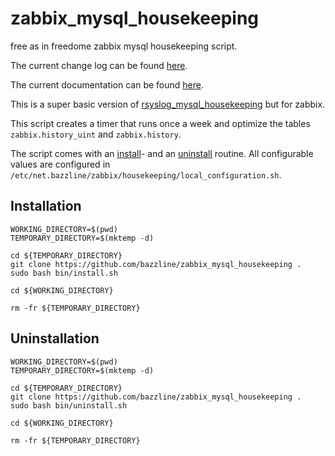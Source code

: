 # zabbix_mysql_housekeeping
free as in freedome zabbix mysql housekeeping script.

The current change log can be found [here](CHANGELOG.md).

The current documentation can be found [here](documentation).

This is a super basic version of [rsyslog_mysql_housekeeping](https://github.com/bazzline/rsyslog_mysql_housekeeping) but for zabbix.

This script creates a timer that runs once a week and optimize the tables `zabbix.history_uint` and `zabbix.history`.

The script comes with an [install](bin/install.sh)- and an [uninstall](bin/uninstall.sh) routine.
All configurable values are configured in `/etc/net.bazzline/zabbix/housekeeping/local_configuration.sh`.

## Installation

```
WORKING_DIRECTORY=$(pwd)
TEMPORARY_DIRECTORY=$(mktemp -d)

cd ${TEMPORARY_DIRECTORY}
git clone https://github.com/bazzline/zabbix_mysql_housekeeping .
sudo bash bin/install.sh

cd ${WORKING_DIRECTORY}

rm -fr ${TEMPORARY_DIRECTORY}
```

## Uninstallation

```
WORKING_DIRECTORY=$(pwd)
TEMPORARY_DIRECTORY=$(mktemp -d)

cd ${TEMPORARY_DIRECTORY}
git clone https://github.com/bazzline/zabbix_mysql_housekeeping .
sudo bash bin/uninstall.sh

cd ${WORKING_DIRECTORY}

rm -fr ${TEMPORARY_DIRECTORY}
```

